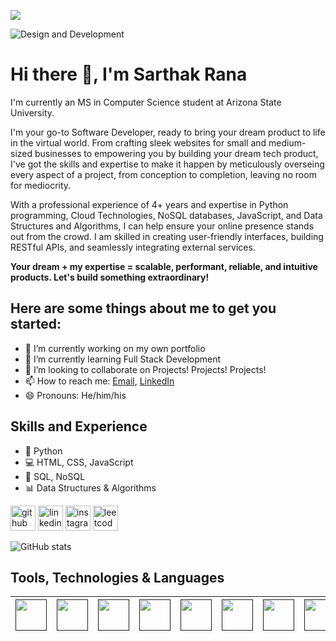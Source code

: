 ![](https://komarev.com/ghpvc/?username=SarthakRana)

![Design and Development](https://github.com/SarthakRana/SarthakRana/assets/26656508/8e8f62fa-2c39-4bf6-8725-073da4b0a721)

# Hi there 👋, I'm Sarthak Rana

I'm currently an MS in Computer Science student at Arizona State University. 

I'm your go-to Software Developer, ready to bring your dream product to life in the virtual world. From crafting sleek websites for small and medium-sized businesses to empowering you by building your dream tech product, I've got the skills and expertise to make it happen by meticulously overseing every aspect of a project, from conception to completion, leaving no room for mediocrity.

With a professional experience of 4+ years and expertise in Python programming, Cloud Technologies, NoSQL databases, JavaScript, and Data Structures and Algorithms, I can help ensure your online presence stands out from the crowd. I am skilled in creating user-friendly interfaces, building RESTful APIs, and seamlessly integrating external services. 

<b> Your dream + my expertise = scalable, performant, reliable, and intuitive products. Let's build something extraordinary! </b>

## Here are some things about me to get you started:

* 🔭 I’m currently working on my own portfolio 
* 🌱 I’m currently learning Full Stack Development 
* 👯 I’m looking to collaborate on Projects! Projects! Projects! 
* 📫 How to reach me: [Email](mailto:iamsrana97@gmail.com), [LinkedIn](https://www.linkedin.com/in/sarthakrana/) 
* 😄 Pronouns: He/him/his 

## Skills and Experience

* 🐍 Python
* 💻 HTML, CSS, JavaScript
* 📀 SQL, NoSQL
* 📊 Data Structures & Algorithms


[<img src='https://cdn.jsdelivr.net/npm/simple-icons@3.0.1/icons/github.svg' alt='github' height='40'>](https://github.com/SarthakRana)  [<img src='https://cdn.jsdelivr.net/npm/simple-icons@3.0.1/icons/linkedin.svg' alt='linkedin' height='40'>](https://www.linkedin.com/in/sarthakrana/)  [<img src='https://cdn.jsdelivr.net/npm/simple-icons@3.0.1/icons/instagram.svg' alt='instagram' height='40'>](https://www.instagram.com/sarthak.rana.97/)  [<img src='https://cdn.jsdelivr.net/npm/simple-icons@3.0.1/icons/leetcode.svg' alt='leetcode' height='40'>](https://leetcode.com/sarthak6246/)  

![GitHub stats](https://github-readme-stats.vercel.app/api?username=SarthakRana&show_icons=true)  

## Tools, Technologies & Languages

| [<img src="https://cdn.svgporn.com/logos/python.svg" width="50">]() | [<img src="https://cdn.svgporn.com/logos/jupyter.svg" width="50">]() | [<img src="https://cdn.svgporn.com/logos/mongodb.svg" width="50">]() | [<img src="https://cdn.svgporn.com/logos/aws.svg" width="50">]() | [<img src="https://cdn.svgporn.com/logos/mysql.svg" width="50">]() | [<img src="https://cdn.svgporn.com/logos/git.svg" width="50">]() | [<img src="https://cdn.svgporn.com/logos/pandas.svg" width="50">]() | [<img src="https://cdn.svgporn.com/logos/javascript.svg" width="50">]()
|-----|----|----|----|----|----|----|----|
